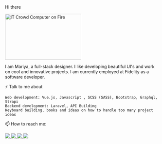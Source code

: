 Hi there

<img src="https://media.giphy.com/media/13HgwGsXF0aiGY/giphy.gif" alt="IT Crowd Computer on Fire" width="250" height="150" />


I am Mariya, a full-stack designer. I like developing beautiful UI's and work on cool and innovative projects. I am currently employed at Fidelity as a software developer.

⚡ Talk to me about

    Web development: Vue.js, Javascript , SCSS (SASS), Bootstrap, Graphql, Strapi
    Backend development: Laravel, API Building
    Keyboard building, books and ideas on how to handle too many project ideas

📫 How to reach me:
<br>
<br>
  <a href="mailto:mneshenko@gmail.com"><img src="https://img.shields.io/badge/Gmail-D14836?style=for-the-badge&logo=gmail&logoColor=white" />  </a>
 <a href="https://www.linkedin.com/in/mariyaneshenko/"> <img src="https://img.shields.io/badge/LinkedIn-0077B5?style=for-the-badge&logo=linkedin&logoColor=white" />  </a>
 <a href="https://mooncakesdev.medium.com/"> <img src="https://img.shields.io/badge/Medium-12100E?style=for-the-badge&logo=medium&logoColor=white" /> </a>
 <a href="https://dribbble.com/artistic_dev"> <img src="https://img.shields.io/badge/Dribbble-EA4C89?style=for-the-badge&logo=dribbble&logoColor=white" /> </a>
